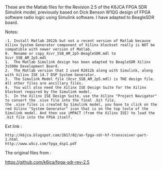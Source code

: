 
These are the Matlab files for the Revision 2.5 of the K6JCA FPGA SDR Simulink model, previously based on Dick Benson W1QG design of FPGA software radio logic using Simulink software.
I have adapted to BeagleSDR board.

Notes:

    -1. Install Matlab 2012b but not a recent version of Matlab because Xilinx System Generator component of Xilinx blockset really is NOT be compatible with newer version of Matlab.
    0.  Rename or copy Xcvr_SSB_AM_2p5-BeagleSDR.mdl to Xcvr_SSB_AM_2p5.mdl 
    1.  The Matlab Simulink design has been adapted to BeagleSDR Xilinx 3s500e Development Board.
    2.  The Matlab version that I used R2012b along with Simulink, along with Xilinx ISE 14.7 DSP System Generator.
    3.  The Simulink Model file (Xcvr_SSB_AM_2p5.mdl) is THE design file.  All other files are ancillary files.
    4.  You will also need the Xilinx ISE Design Suite for the Xilinx blockset required by the Simulink model.
    5.  In the Xilinx ISE Design Suite, use the Xilinx "Project Navigator" to convert the .xise file into the final .bit file,
    the .xise files is created by Simulink model, you have to click on the red Xilinx "System Generator" icon that is on the top levle of the Simulink model. And then use iMPACT (from the Xilinx ISE) to load the .bit file into the FPGA itself.


Ext link :

    http://k6jca.blogspot.com/2017/02/an-fpga-sdr-hf-transceiver-part-1.html
    http://www.w5cz.com/fpga_dsp1.pdf

The original files from :

   https://github.com/k6jca/fpga-sdr-rev-2.5
